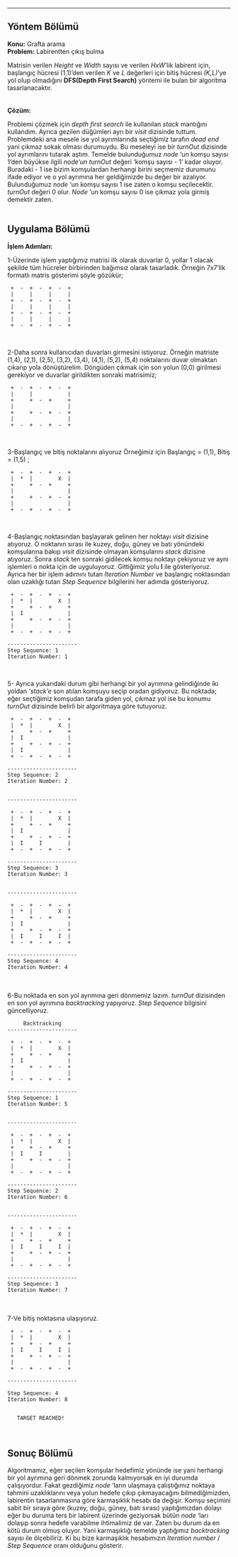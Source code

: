 <html>
<head>
    <meta charset="UTF-8">
</head>
<body>

<hr>



<h2 id="yöntem-bölümü">Yöntem Bölümü</h2>

<p><strong>Konu:</strong> Grafta arama  <br>
<strong>Problem:</strong> Labirentten çıkış bulma</p>

<p>Matrisin verilen <em>Height</em> ve <em>Width</em> sayısı ve verilen <em>HxW</em>’lik labirent için, başlangıç hücresi (1,1)’den verilen <em>K</em> ve <em>L</em> değerleri için bitiş hücresi <em>(K,L)</em>’ye yol olup olmadığını <strong>DFS(Depth First Search)</strong> yöntemi ile bulan bir algoritma tasarlanacaktır. <br>
<br> <br>
<strong>Çözüm:</strong></p>

<p>Problemi çözmek için <em>depth first search</em> ile kullanılan <em>stack</em> mantığını kullandım. Ayrıca gezilen düğümleri ayrı bir <em>visit</em> dizisinde tuttum. Problemdeki ana mesele ise yol ayrımlarında seçtiğimiz tarafın <em>dead end</em> yani çıkmaz sokak olması durumuydu. Bu meseleyi ise bir <em>turnOut</em> dizisinde yol ayrımlarını tutarak aştım. Temelde bulunduğumuz <em>node</em> ‘un komşu sayısı 1’den büyükse ilgili <em>node’un</em> <em>turnOut</em> değeri ‘komşu sayısı - 1’  kadar oluyor. Buradaki - 1 ise bizim komşulardan herhangi birini seçmemiz durumunu ifade ediyor ve o yol ayrımına her geldiğimizde bu değer bir azalıyor. Bulunduğumuz <em>node</em> ‘un komşu sayısı 1 ise zaten o komşu seçilecektir. <em>turnOut</em> değeri 0 olur. <em>Node</em> ‘un komşu sayısı 0 ise çıkmaz yola girmiş demektir zaten.  <br>
<br></p>

<h2 id="uygulama-bölümü">Uygulama Bölümü</h2>

<p><strong>İşlem Adımları:</strong></p>

<p>1-Üzerinde işlem yaptığımız matrisi ilk olarak duvarlar 0, yollar 1 olacak şekilde tüm hücreler birbirinden bağımsız olarak tasarladık. Örneğin 7x7’lik formatlı matris gösterimi şöyle gözükür;</p>

<pre><code> +  -  +  -  +  -  + 
 |     |     |     | 
 +  -  +  -  +  -  + 
 |     |     |     | 
 +  -  +  -  +  -  + 
 |     |     |     | 
 +  -  +  -  +  -  + 
</code></pre>

<p><br></p>

<p>2-Daha sonra kullanıcıdan duvarları girmesini istiyoruz. Örneğin matriste (1,4), (2,1), (2,5), (3,2), (3,4), (4,1), (5,2), (5,4) noktalarını duvar olmaktan çıkarıp yola dönüştürelim. Döngüden çıkmak için son yolun (0,0) girilmesi gerekiyor ve duvarlar girildikten sonraki matrisimiz;</p>

<pre><code> +  -  +  -  +  -  + 
 |     |           | 
 +     +  -  +     + 
 |                 | 
 +     +  -  +  -  + 
 |                 | 
 +  -  +  -  +  -  + 
</code></pre>

<p><br></p>

<p>3-Başlangıç ve bitiş noktalarını alıyoruz Örneğimiz için Başlangıç = (1,1), Bitiş = (1,5) ;</p>

<pre><code> +  -  +  -  +  -  + 
 |  *  |        X  | 
 +     +  -  +     + 
 |                 | 
 +     +  -  +  -  + 
 |                 | 
 +  -  +  -  +  -  + 
</code></pre>

<p><br></p>

<p>4-Başlangıç noktasından  başlayarak gelinen her noktayı <em>visit</em> dizisine atıyoruz. O noktanın sırası ile kuzey, doğu, güney ve batı yönündeki komşularına bakıp <em>visit</em> dizisinde olmayan komşularını <em>stack</em>  dizisine atıyoruz.  Sonra <em>stack</em> ten sonraki gidilecek komşu noktayı çekiyoruz ve aynı işlemleri o nokta için de uyguluyoruz. Gittiğimiz yolu  <strong>I</strong> ile gösteriyoruz. Ayrıca her bir işlem adımını tutan <em>Iteration Number</em> ve başlangıç noktasından olan uzaklığı tutan <em>Step Sequence</em> bilgilerini her adımda gösteriyoruz.  </p>

<pre><code> +  -  +  -  +  -  + 
 |  *  |        X  | 
 +     +  -  +     + 
 |  I              | 
 +     +  -  +  -  + 
 |                 | 
 +  -  +  -  +  -  + 

----------------------
Step Sequence: 1
Iteration Number: 1
</code></pre>

<p><br></p>

<p>5- Ayrıca yukarıdaki durum gibi herhangi bir yol ayrımına gelindiğinde iki yoldan <em>‘stack’e</em> son atılan komşuyu seçip oradan gidiyoruz. Bu noktada; eğer seçtiğimiz komşudan tarafa giden yol, çıkmaz yol ise bu konumu <em>turnOut</em> dizisinde belirli bir algoritmaya göre tutuyoruz.</p>

<pre><code> +  -  +  -  +  -  + 
 |  *  |        X  | 
 +     +  -  +     + 
 |  I              | 
 +     +  -  +  -  + 
 |  I              | 
 +  -  +  -  +  -  + 

----------------------
Step Sequence: 2
Iteration Number: 2


----------------------

 +  -  +  -  +  -  + 
 |  *  |        X  | 
 +     +  -  +     + 
 |  I              | 
 +     +  -  +  -  + 
 |  I     I        | 
 +  -  +  -  +  -  + 

----------------------
Step Sequence: 3
Iteration Number: 3


----------------------

 +  -  +  -  +  -  + 
 |  *  |        X  | 
 +     +  -  +     + 
 |  I              | 
 +     +  -  +  -  + 
 |  I     I     I  | 
 +  -  +  -  +  -  + 

----------------------
Step Sequence: 4
Iteration Number: 4
</code></pre>

<p><br> <br>
6-Bu noktada en son yol ayrımına geri dönmemiz lazım. <em>turnOut</em> dizisinden en son yol ayrımına <em>backtracking</em> yapıyoruz. <em>Step Sequence</em> bilgisini güncelliyoruz.</p>

<pre><code>     Backtracking    
----------------------

 +  -  +  -  +  -  + 
 |  *  |        X  | 
 +     +  -  +     + 
 |  I              | 
 +     +  -  +  -  + 
 |                 | 
 +  -  +  -  +  -  + 

----------------------
Step Sequence: 1
Iteration Number: 5


----------------------

 +  -  +  -  +  -  + 
 |  *  |        X  | 
 +     +  -  +     + 
 |  I     I        | 
 +     +  -  +  -  + 
 |                 | 
 +  -  +  -  +  -  + 

----------------------
Step Sequence: 2
Iteration Number: 6


----------------------

 +  -  +  -  +  -  + 
 |  *  |        X  | 
 +     +  -  +     + 
 |  I     I     I  | 
 +     +  -  +  -  + 
 |                 | 
 +  -  +  -  +  -  + 

----------------------
Step Sequence: 3
Iteration Number: 7
</code></pre>

<p><br> <br>
7-Ve bitiş noktasına ulaşıyoruz.</p>

<pre><code> +  -  +  -  +  -  + 
 |  *  |        X  | 
 +     +  -  +     + 
 |  I     I     I  | 
 +     +  -  +  -  + 
 |                 | 
 +  -  +  -  +  -  + 

----------------------

Step Sequence: 4
Iteration Number: 8


   TARGET REACHED!   
</code></pre>

<p><br></p>

<h2 id="sonuç-bölümü">Sonuç Bölümü</h2>

<p>Algoritmamız, eğer seçilen komşular hedefimiz yönünde ise yani herhangi bir yol ayrımına geri dönmek zorunda kalmıyorsak en iyi durumda çalışıyordur. Fakat gezdiğimiz <em>node</em> ‘ların ulaşmaya çalıştığımız noktaya tahmini uzaklıklarını veya yolun hedefe çıkıp çıkmayacağını bilmediğimizden, labirentin tasarlanmasına göre karmaşıklık hesabı da değişir. Komşu seçimini sabit bir sıraya göre (kuzey, doğu, güney, batı sırası) yaptığımızdan dolayı eğer bu duruma ters bir labirent üzerinde geziyorsak bütün <em>node</em> ‘ları dolaşıp sonra hedefe varabilme ihtimalimiz de var. Zaten bu durum da en kötü durum olmuş oluyor. Yani karmaşıklığı temelde yaptığımız <em>backtracking</em> sayısı ile ölçebiliriz. Ki bu bize karmaşıklık hesabımızın <em>Iteration number</em> / <em>Step Sequence</em> oranı olduğunu gösterir.</p>
</body>
</html>